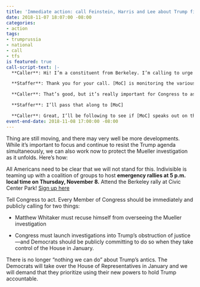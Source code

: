 ```yaml
---
title: 'Immediate action: call Feinstein, Harris and Lee about Trump firing Sessions'
date: 2018-11-07 18:07:00 -08:00
categories:
- action
tags:
- trumprussia
- national
- call
- tfs
is featured: true
call-script-text: |-
  **Caller**: Hi! I’m a constituent from Berkeley. I’m calling to urge [MoC] to act immediately because Trump just crossed a red line. The Acting Attorney General, Matthew Whitaker, has talked openly about shuttering the Mueller investigation and how he’d do it. Trump is obviously trying to interfere in the investigation and called it a “hoax.” I want to urge [MoC] to publicly call for Whitaker to recuse himself and for a congressional investigation into Trump’s obstruction of justice.

  **Staffer**: Thank you for your call. [MoC] is monitoring the various investigations closely and is letting them run their course.

  **Caller**: That’s good, but it’s really important for Congress to assert its power now to protect the investigation and hold Trump accountable. Can I expect [MoC] to issue this statement immediately?

  **Staffer**: I’ll pass that along to [MoC]

  **Caller**: Great, I’ll be following to see if [MoC] speaks out on this.
event-end-date: 2018-11-08 17:00:00 -08:00
---
```


Thing are still moving, and there may very well be more developments. While it’s important to focus and continue to resist the Trump agenda simultaneously, we can also work now to protect the Mueller investigation as it unfolds. Here’s how:

All Americans need to be clear that we will not stand for this. Indivisible is teaming up with a coalition of groups to host **emergency rallies at 5 p.m. local time on Thursday, November 8.** Attend the Berkeley rally at Civic Center Park! [Sign up here](https://indivisibleberkeley.org/event/not-above-the-law-2018)

Tell Congress to act. Every Member of Congress should be immediately and publicly calling for two things:

- Matthew Whitaker must recuse himself from overseeing the Mueller investigation

- Congress must launch investigations into Trump’s obstruction of justice—and Democrats should be publicly committing to do so when they take control of the House in January.

There is no longer “nothing we can do” about Trump’s antics. The Democrats will take over the House of Representatives in January and we will demand that they prioritize using their new powers to hold Trump accountable.